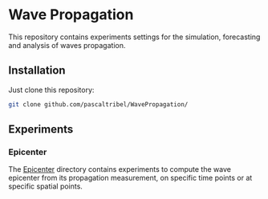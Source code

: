 # Wave Propagation
This repository contains experiments settings for the simulation, forecasting and analysis of waves propagation.

## Installation
Just clone this repository:

```bash
git clone github.com/pascaltribel/WavePropagation/
```

## Experiments
### Epicenter
The [Epicenter](Epicenter) directory contains experiments to compute the wave epicenter from its propagation measurement, on specific time points or at specific spatial points.
